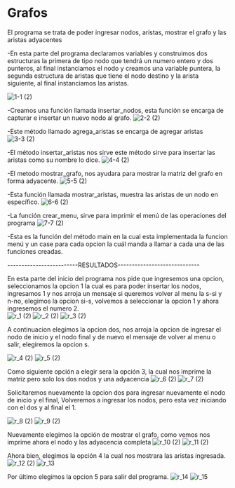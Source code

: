 # Grafos
El programa se trata de poder ingresar nodos, aristas, mostrar el grafo y las aristas adyacentes

-En esta parte del programa declaramos variables y construimos dos estructuras la primera de tipo nodo que tendrá un numero entero y dos punteros, al final instanciamos el nodo y creamos una variable puntera, la segunda estructura de aristas que tiene el nodo destino y la arista siguiente, al final instanciamos las aristas.

![1-1 (2)](https://user-images.githubusercontent.com/71079322/97362835-37b15a00-1867-11eb-86ad-f7044e736e30.png)

-Creamos una función llamada insertar_nodos, esta función se encarga de capturar e insertar un nuevo nodo al grafo.
![2-2 (2)](https://user-images.githubusercontent.com/71079322/97362890-51eb3800-1867-11eb-9c39-5b1e0c4aa12e.png)

-Este método llamado agrega_aristas se encarga de agregar aristas
![3-3 (2)](https://user-images.githubusercontent.com/71079322/97362960-6deed980-1867-11eb-9714-de125dd1d91b.png)

-El método insertar_aristas nos sirve este método sirve para insertar las aristas como su nombre lo dice.
![4-4 (2)](https://user-images.githubusercontent.com/71079322/97363006-819a4000-1867-11eb-8646-be87cc74a40a.png)

-El metodo  mostrar_grafo, nos ayudara para mostrar la matriz del grafo en forma adyacente.
![5-5 (2)](https://user-images.githubusercontent.com/71079322/97363064-9aa2f100-1867-11eb-84af-8d49613c510b.png)

-Esta función llamada mostrar_aristas, muestra las aristas de un nodo en específico.
![6-6 (2)](https://user-images.githubusercontent.com/71079322/97363125-b4dccf00-1867-11eb-8247-be258a5c4184.png)



-La función crear_menu, sirve para  imprimir el menú de las operaciones del programa
![7-7 (2)](https://user-images.githubusercontent.com/71079322/97363210-d6d65180-1867-11eb-9d73-98ee0ace4f6b.png)


-Esta es la función del método main en la  cual esta implementada la funcion menú y un case para cada opcion la cuál manda a llamar a cada una de las funciones creadas.

-------------------------RESULTADOS-----------------------------


En esta parte del inicio del programa nos pide que ingresemos una opcion, seleccionamos la opcion 1 la cual es para poder insertar los nodos,
ingresamos 1  y nos arroja un mensaje si queremos volver al menu la s-si y n-no, elegimos la opcion si-s, volvemos a seleccionar la opcion 1 y ahora ingresemos el numero 2.  
![r_1 (2)](https://user-images.githubusercontent.com/71079322/97363520-52380300-1868-11eb-836c-852e1ff6bfda.png)
![r_2 (2)](https://user-images.githubusercontent.com/71079322/97363524-549a5d00-1868-11eb-9e3c-df4ad406545a.png)
![r_3 (2)](https://user-images.githubusercontent.com/71079322/97363796-b6f35d80-1868-11eb-9849-acbd584f1bd5.png)

A continuacion elegimos la opcion dos, nos arroja la opcion de ingresar el nodo  de inicio y el nodo final y de nuevo el mensaje de volver al menu o salir, elegiremos la opcion s. 

![r_4 (2)](https://user-images.githubusercontent.com/71079322/97363943-edc97380-1868-11eb-8853-1807da6e649f.png)
![r_5 (2)](https://user-images.githubusercontent.com/71079322/97363948-ef933700-1868-11eb-9057-7a036e2f21a4.png)

Como siguiente opción a elegir sera la opción 3, la cual nos imprime la matriz pero solo los dos nodos y una adyacencia
![r_6 (2)](https://user-images.githubusercontent.com/71079322/97364107-25382000-1869-11eb-84a7-9020ae967133.png)
![r_7 (2)](https://user-images.githubusercontent.com/71079322/97364112-279a7a00-1869-11eb-8df0-7d72547a5e58.png)

Solicitaremos nuevamente la opcion dos para ingresar nuevamente el nodo de inicio y el final, Volveremos a ingresar los nodos, pero esta vez iniciando con el dos y al final el 1.

![r_8 (2)](https://user-images.githubusercontent.com/71079322/97364238-5b759f80-1869-11eb-99c8-9a47ca017c48.png)
![r_9 (2)](https://user-images.githubusercontent.com/71079322/97364247-5dd7f980-1869-11eb-9e81-b2b55c2b6c0d.png)

Nuevamente elegimos la opción de mostrar el grafo, como vemos nos imprime ahora el nodo y las adyacencia completa
![r_10 (2)](https://user-images.githubusercontent.com/71079322/97364522-ccb55280-1869-11eb-97a5-fdc1843df72c.png)
![r_11 (2)](https://user-images.githubusercontent.com/71079322/97364527-ce7f1600-1869-11eb-8906-a431047234b1.png)

Ahora bien, elegimos la opción 4 la cual nos mostrara las aristas ingresada.
![r_12 (2)](https://user-images.githubusercontent.com/71079322/97364636-f40c1f80-1869-11eb-9b5b-b48f8f122199.png)
![r_13](https://user-images.githubusercontent.com/71079322/97364644-f53d4c80-1869-11eb-8305-9efb654665e3.png)

Por último elegimos la opcion 5 para salir del programa.
![r_14](https://user-images.githubusercontent.com/71079322/97364713-0e45fd80-186a-11eb-9323-284c67411d19.png)
![r_15](https://user-images.githubusercontent.com/71079322/97364726-1140ee00-186a-11eb-8c88-87c4a81c2f1e.png)




